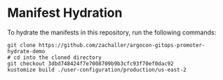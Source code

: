 # Manifest Hydration

To hydrate the manifests in this repository, run the following commands:

```shell
git clone https://github.com/zachaller/argocon-gitops-promoter-hydrate-demo
# cd into the cloned directory
git checkout 3dbd748424f7e7008709b9b3cfc93f70ef0dac92
kustomize build ./user-configuration/production/us-east-2
```
